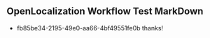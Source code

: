 ## OpenLocalization Workflow Test MarkDown
* fb85be34-2195-49e0-aa66-4bf49551fe0b thanks!

<!--HONumber=Sep16_HO1-->


